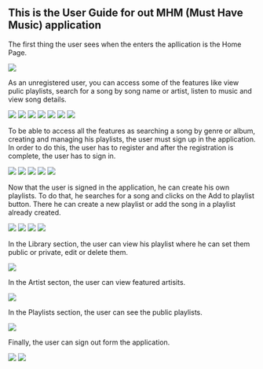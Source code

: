 ## This is the User Guide for out MHM (Must Have Music) application

The first thing the user sees when the enters the apllication is the Home Page.

<img src="./SVG Pages/HOME UNREGISTERED USER.svg">

As an unregistered user, you can access some of the features like view pulic playlists, search for a song by song name or artist, listen to music and view song details.

<img src="./SVG Pages/PUBLIC PLAYLISTS UNREGISTERED USER.svg">
<img src="./SVG Pages/DETAILED PLAYLIST UNREGISTERED USER.svg">
<img src="./SVG Pages/SEARCH BY SONG UNREGISTERED USER.svg">
<img src="./SVG Pages/SEARCH BY ARTIST UNREGISTERED USER.svg">
<img src="./SVG Pages/SONG CLICK UNREGISTERED USER USER.svg">
<img src="./SVG Pages/LIBRARY ARTISTS UNREGISTERED USER.svg">
<img src="./SVG Pages/LIBRARY SONGS UNREGISTERED USER.svg">

To be able to access all the features as searching a song by genre or album, creating and managing his playlists, the user must sign up in the application. In order to do this, the user has to register and after the registration is complete, the user has to sign in.

<img src="./SVG Pages/REGISTER.svg">
<img src="./SVG Pages/HOME REGISTRATION SUCCESSFUL 1.svg">
<img src="./SVG Pages/SIGN IN 1.svg">
<img src="./SVG Pages/SIGN IN 2.svg">
<img src="./SVG Pages/HOME SIGNED IN USER HEART REMOVED.svg">

Now that the user is signed in the application, he can create his own playlists. To do that, he searches for a song and clicks on the  Add to playlist button. There he can create a new playlist or add the song in a playlist already created.

<img src="./SVG Pages/SONG CLICK SIGNED IN USER.svg">
<img src="./SVG Pages/SONG CLICK SIGNED IN USER SELECT PLAYLIST – 1.svg">
<img src="./SVG Pages/SONG CLICK SIGNED IN USER SELECT NEW PLAYLIST.svg">
<img src="./SVG Pages/SONG CLICK SIGNED IN USER SELECT NEW PLAYLIST – 2.svg">

In the Library section, the user can view his playlist where he can set them public or private, edit or delete them.

<img src="./SVG Pages/MY PLAYLISTS REGISTERED USER – 1.svg">

In the Artist secton, the user can view featured artisits.

<img src="./SVG Pages/LIBRARY ARTISTS SIGNED IN USER.svg">

In the Playlists section, the user can see the public playlists.

<img src="./SVG Pages/PUBLIC PLAYLISTS REGISTERED USER.svg">

Finally, the user can sign out form the application.

<img src="./SVG Pages/HOME SIGN OUT 1.svg">
<img src="./SVG Pages/HOME SIGNED IN USER HEART REMOVED.svg">

